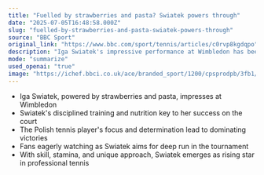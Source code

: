 ```yaml
---
title: "Fuelled by strawberries and pasta? Swiatek powers through"
date: "2025-07-05T16:48:58.000Z"
slug: "fuelled-by-strawberries-and-pasta-swiatek-powers-through"
source: "BBC Sport"
original_link: "https://www.bbc.com/sport/tennis/articles/c0rvp8kgdqpo"
description: "Iga Swiatek's impressive performance at Wimbledon has been fueled by her disciplined training regimen and nutrition, which includes strawberries and pasta. The Polish tennis player's focus and determination have led to dominating victories on the court, captivating fans who are eagerly watching as she aims for a deep run in the tournament. With her skill, stamina, and unique approach, Swiatek is emerging as a rising star in professional tennis."
mode: "summarize"
used_openai: "true"
image: "https://ichef.bbci.co.uk/ace/branded_sport/1200/cpsprodpb/3fb1/live/71f839b0-59d3-11f0-b5c5-012c5796682d.jpg"
---
```


- Iga Swiatek, powered by strawberries and pasta, impresses at Wimbledon
- Swiatek's disciplined training and nutrition key to her success on the court
- The Polish tennis player's focus and determination lead to dominating victories
- Fans eagerly watching as Swiatek aims for deep run in the tournament
- With skill, stamina, and unique approach, Swiatek emerges as rising star in professional tennis
